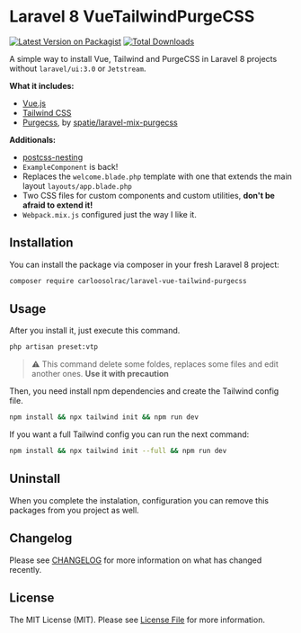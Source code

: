 # Laravel 8 VueTailwindPurgeCSS

[![Latest Version on Packagist](https://img.shields.io/packagist/v/carloosolrac/laravel-vue-tailwind-purgecss.svg?style=flat-square)](https://packagist.org/packages/carloosolrac/laravel-vue-tailwind-purgecss)
[![Total Downloads](https://img.shields.io/packagist/dt/carloosolrac/laravel-vue-tailwind-purgecss.svg?style=flat-square)](https://packagist.org/packages/carloosolrac/laravel-vue-tailwind-purgecss)


A simple way to install Vue, Tailwind and PurgeCSS in Laravel 8 projects without `laravel/ui:3.0` or `Jetstream`.

**What it includes:**
- [Vue.js](https://vuejs.org/)
- [Tailwind CSS](https://tailwindcss.com)
- [Purgecss](https://www.purgecss.com/), by [spatie/laravel-mix-purgecss](https://github.com/spatie/laravel-mix-purgecss)

**Additionals:**
- [postcss-nesting](https://github.com/jonathantneal/postcss-nesting) 
- `ExampleComponent` is back!
- Replaces the `welcome.blade.php` template with one that extends the main layout `layouts/app.blade.php`
- Two CSS files for custom components and custom utilities, **don't be afraid to extend it!**
- `Webpack.mix.js` configured just the way I like it.

## Installation

You can install the package via composer in your fresh Laravel 8 project:

```bash
composer require carloosolrac/laravel-vue-tailwind-purgecss
```

## Usage

After you install it, just execute this command.

``` bash
php artisan preset:vtp
```

> :warning: This command delete some foldes, replaces some files and edit another ones. **Use it with precaution** 

Then, you need install npm dependencies and create the Tailwind config file.

```bash 
npm install && npx tailwind init && npm run dev
```

If you want a full Tailwind config you can run the next command:

```bash
npm install && npx tailwind init --full && npm run dev
```

## Uninstall

When you complete the instalation, configuration you can remove this packages from you project as well.

## Changelog

Please see [CHANGELOG](CHANGELOG.md) for more information on what has changed recently.


## License

The MIT License (MIT). Please see [License File](LICENSE.md) for more information.
